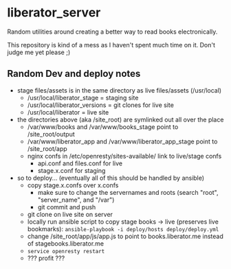 # liberator_server
Random utilities around creating a better way to read books electronically.

This repository is kind of a mess as I haven't spent much time on it.  Don't judge me yet please ;)

## Random Dev and deploy notes

* stage files/assets is in the same directory as live files/assets (/usr/local)
    * /usr/local/liberator_stage = staging site
    * /usr/local/liberator_versions = git clones for live site
    * /usr/local/liberator = live site
* the directories above (aka /site_root) are symlinked out all over the place
    * /var/www/books and /var/www/books_stage point to /site_root/output
    * /var/www/liberator_app and /var/www/liberator_app_stage point to /site_root/app
    * nginx confs in /etc/openresty/sites-available/ link to live/stage confs
        * api.conf and files.conf for live
        * stage.x.conf for staging
* so to deploy... (eventually all of this should be handled by ansible)
    * copy stage.x.confs over x.confs 
        * make sure to change the servernames and roots (search "root", "server_name", and "/var")
        * git commit and push
    * git clone on live site on server
    * locally run ansible script to copy stage books -> live (preserves live bookmarks): `ansible-playbook -i deploy/hosts deploy/deploy.yml`
    * change /site_root/app/js/app.js to point to books.liberator.me instead of stagebooks.liberator.me
    * `service openresty restart`
    * ??? profit ???

